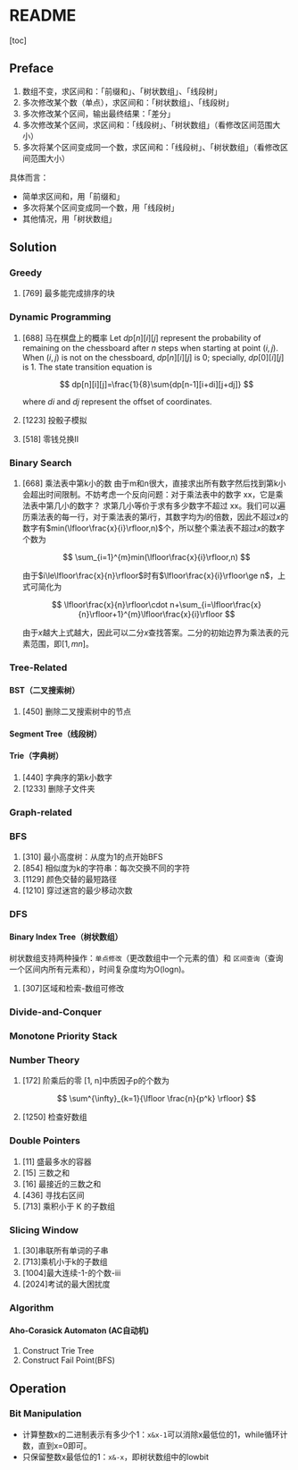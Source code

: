 # README

[toc]

## Preface

1. 数组不变，求区间和：「前缀和」、「树状数组」、「线段树」
2. 多次修改某个数（单点），求区间和：「树状数组」、「线段树」
3. 多次修改某个区间，输出最终结果：「差分」
4. 多次修改某个区间，求区间和：「线段树」、「树状数组」（看修改区间范围大小）
5. 多次将某个区间变成同一个数，求区间和：「线段树」、「树状数组」（看修改区间范围大小）

具体而言：

- 简单求区间和，用「前缀和」
- 多次将某个区间变成同一个数，用「线段树」
- 其他情况，用「树状数组」

## Solution

### Greedy

1. [769] 最多能完成排序的块

### Dynamic Programming

1. [688] 马在棋盘上的概率
   Let $dp[n][i][j]$ represent the probability of remaining on the chessboard after $n$ steps when starting at point $(i,j)$. When $(i,j)$ is not on the chessboard, $dp[n][i][j]$ is 0; specially, $dp[0][i][j]$ is $1$. The state transition equation is

   $$
   dp[n][i][j]=\frac{1}{8}\sum{dp[n-1][i+di][j+dj]}
   $$

   where $di$ and $dj$ represent the offset of coordinates.
2. [1223] 投骰子模拟
3. [518] 零钱兑换II

### Binary Search

1. [668] 乘法表中第k小的数
   由于m和n很大，直接求出所有数字然后找到第k小会超出时间限制。不妨考虑一个反向问题：对于乘法表中的数字 xx，它是乘法表中第几小的数字？
   求第几小等价于求有多少数字不超过 xx。我们可以遍历乘法表的每一行，对于乘法表的第$i$行，其数字均为$i$的倍数，因此不超过$x$的数字有$min(\lfloor\frac{x}{i}\rfloor,n)$个，所以整个乘法表不超过$x$的数字个数为

   $$
   \sum_{i=1}^{m}min(\lfloor\frac{x}{i}\rfloor,n)
   $$

   由于$i\le\lfloor\frac{x}{n}\rfloor$时有$\lfloor\frac{x}{i}\rfloor\ge n$，上式可简化为

   $$
   \lfloor\frac{x}{n}\rfloor\cdot n+\sum_{i=\lfloor\frac{x}{n}\rfloor+1}^{m}\lfloor\frac{x}{i}\rfloor
   $$

   由于$x$越大上式越大，因此可以二分$x$查找答案。二分的初始边界为乘法表的元素范围，即$[1,mn]$。

### Tree-Related

#### BST（二叉搜索树）

1. [450] 删除二叉搜索树中的节点

#### Segment Tree（线段树）

#### Trie（字典树）

1. [440] 字典序的第k小数字
2. [1233] 删除子文件夹

### Graph-related

### BFS

1. [310] 最小高度树：从度为1的点开始BFS
2. [854] 相似度为k的字符串：每次交换不同的字符
3. [1129] 颜色交替的最短路径
4. [1210] 穿过迷宫的最少移动次数

### DFS

#### Binary Index Tree（树状数组）

树状数组支持两种操作：`单点修改`（更改数组中一个元素的值）和 `区间查询`（查询一个区间内所有元素和），时间复杂度均为O(logn)。

1. [307]区域和检索-数组可修改

### Divide-and-Conquer

### Monotone Priority Stack

### Number Theory

1. [172] 阶乘后的零
   [1, n]中质因子p的个数为

   $$
   \sum^{\infty}_{k=1}{\lfloor \frac{n}{p^k} \rfloor}
   $$
2. [1250] 检查好数组

### Double Pointers

1. [11] 盛最多水的容器
2. [15] 三数之和
3. [16] 最接近的三数之和
4. [436] 寻找右区间
5. [713] 乘积小于 K 的子数组

### Slicing Window

1. [30]串联所有单词的子串
2. [713]乘机小于k的子数组
3. [1004]最大连续-1-的个数-iii
4. [2024]考试的最大困扰度

### Algorithm

#### Aho-Corasick Automaton (AC自动机)

1. Construct Trie Tree
2. Construct Fail Point(BFS)

## Operation

### Bit Manipulation

- 计算整数x的二进制表示有多少个1：`x&x-1`可以消除x最低位的1，while循环计数，直到x=0即可。
- 只保留整数x最低位的1：`x&-x`，即树状数组中的lowbit
